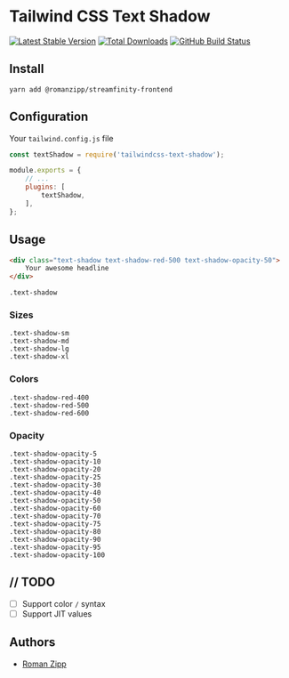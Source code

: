 # Tailwind CSS Text Shadow

[![Latest Stable Version](https://img.shields.io/npm/v/@romanzipp/tailwindcss-text-shadow?style=flat-square)](https://www.npmjs.com/package/@romanzipp/tailwindcss-text-shadow)
[![Total Downloads](https://img.shields.io/npm/dy/@romanzipp/tailwindcss-text-shadow?style=flat-square)](https://www.npmjs.com/package/@romanzipp/tailwindcss-text-shadow)
[![GitHub Build Status](https://img.shields.io/github/workflow/status/romanzipp/tailwindcss-text-shadow/Lint?style=flat-square)](https://github.com/romanzipp/tailwindcss-text-shadow/actions)

## Install

```shell
yarn add @romanzipp/streamfinity-frontend
```

## Configuration

Your `tailwind.config.js` file

```js
const textShadow = require('tailwindcss-text-shadow');

module.exports = {
    // ...
    plugins: [
        textShadow,
    ],
};
```

## Usage

```html
<div class="text-shadow text-shadow-red-500 text-shadow-opacity-50">
    Your awesome headline
</div>

```
```
.text-shadow
```

### Sizes

```
.text-shadow-sm
.text-shadow-md
.text-shadow-lg
.text-shadow-xl
```

### Colors

```
.text-shadow-red-400
.text-shadow-red-500
.text-shadow-red-600
```

### Opacity

```
.text-shadow-opacity-5
.text-shadow-opacity-10
.text-shadow-opacity-20
.text-shadow-opacity-25
.text-shadow-opacity-30
.text-shadow-opacity-40
.text-shadow-opacity-50
.text-shadow-opacity-60
.text-shadow-opacity-70
.text-shadow-opacity-75
.text-shadow-opacity-80
.text-shadow-opacity-90
.text-shadow-opacity-95
.text-shadow-opacity-100
```

## // TODO

- [ ] Support color `/` syntax
- [ ] Support JIT values

## Authors

- [Roman Zipp](https://github.com/romanzipp)
